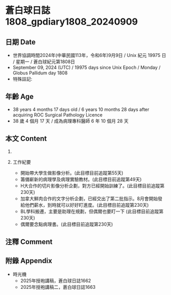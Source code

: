 [_metadata_:encoding]: - "utf-8"
[_metadata_:language]: - "zh-Hant-TW"
[_metadata_:fileformat]: - "markdown"
[_metadata_:MIME_type]: - "text/plain"
[_metadata_:markdown_version]: - "commonmark version 0.30"
[_metadata_:markdown_spec]: - "https://spec.commonmark.org/0.30/"

# 蒼白球日誌1808_gpdiary1808_20240909 #

## 日期 Date ##

* 世界協調時間2024年(中華民國113年，令和6年)9月9日 / Unix 紀元 19975 日 / 星期一 / 蒼白球紀元第1808日
* September 09, 2024 (UTC) / 19975 days since Unix Epoch / Monday / Globus Pallidum day 1808
* 特殊註記:

## 年齡 Age ##

* 38 years 4 months 17 days old / 6 years 10 months 28 days after acquiring ROC Surgical Pathology Licence
* 38 歲 4 個月 17 天 / 成為病理專科醫師 6 年 10 個月 28 天

## 本文 Content ##

1. 

2. 工作紀要

    - 開始帶大學生做影像分析。(此目標目前追蹤第55天)
    - 籌備嶄新的病理學及病理實驗教材。(此目標目前追蹤第49天)
    - H大合作的切片影像分析企劃，對方已經開始訓練了。(此目標目前追蹤第230天)
    - 加拿大鮮肉合作的文字分析企劃，已經交出了第二批指示。8月會開始發給他們薪水，到時就可以好好盯進度。(此目標目前追蹤第230天)
    - BL學科搬遷，主要是助理在規劃，但偶爾也要盯一下 (此目標目前追蹤第230天)
    - 偶爾要念點病理書。(此目標目前追蹤第230天)

## 注釋 Comment ##


## 附錄 Appendix ##

* 時光機
    - 2025年授袍講稿，蒼白球日誌1662
    - 2025年授袍講稿二，蒼白球日誌1663

